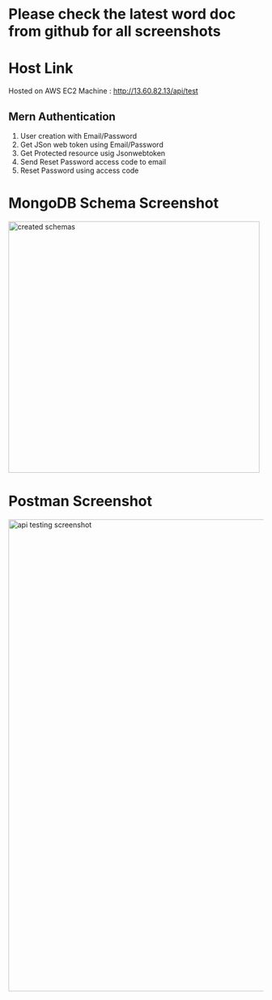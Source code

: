 # Please check the latest word doc from github for all screenshots

# Host Link
Hosted on AWS EC2 Machine :
http://13.60.82.13/api/test

## Mern Authentication
1. User creation with Email/Password
2. Get JSon web token using Email/Password
3. Get Protected resource usig Jsonwebtoken
4. Send Reset Password access code to email
5. Reset Password using access code


# MongoDB Schema Screenshot
<img width="496" alt="created schemas" src="https://github.com/LogesS25/Authentication-Mern/assets/122730945/28b3d830-e6e7-4a40-b98e-0dda25092a02">


# Postman Screenshot
<img width="931" alt="api testing screenshot" src="https://github.com/LogesS25/Authentication-Mern/assets/122730945/65851036-45fd-452f-a72d-b6df279ac7df">


